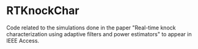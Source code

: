 # RTKnockChar
Code related to the simulations done in the paper "Real-time knock characterization using adaptive filters and power estimators" to appear in IEEE Access.
